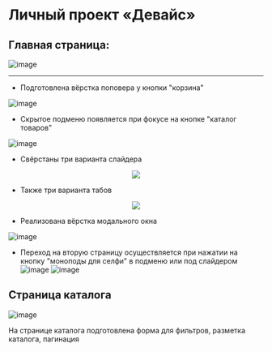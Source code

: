 # Личный проект «Девайс»

## Главная страница:
![image](https://user-images.githubusercontent.com/79718282/184409213-1ba0db19-18e6-474e-92dd-19676c35bdf9.png)

----
* Подготовлена вёрстка поповера у кнопки "корзина"

![image](https://user-images.githubusercontent.com/79718282/184411912-ef73c918-c3a1-4696-9afb-4a339ecb986c.png)

* Скрытое подменю появляется при фокусе на кнопке "каталог товаров"

![image](https://user-images.githubusercontent.com/79718282/184412174-5719e7d7-c88c-4d06-92f0-109a23d33e74.png)

* Свёрстаны три варианта слайдера
<p align="center">
<img src="https://user-images.githubusercontent.com/79718282/184415384-c3960e34-f4c2-466f-887a-9fb1bcc04048.png">
</p>

* Также три варианта табов
<p align="center">
<img src="https://user-images.githubusercontent.com/79718282/184416532-d28afd8c-dcfa-47e0-9f03-5fd84731b338.png">
</p>

* Реализована вёрстка модального окна

![image](https://user-images.githubusercontent.com/79718282/184412860-fe5f6075-ae9e-4229-add0-b9904bf402b9.png)

* Переход на вторую страницу осуществляется при нажатии на кнопку "моноподы для селфи" в подменю или под слайдером
![image](https://user-images.githubusercontent.com/79718282/184413298-d919f5c4-fc0c-4153-a316-8eb0f3427ed6.png)
![image](https://user-images.githubusercontent.com/79718282/184413413-c1aec2f4-cdbe-4f60-8a87-9a88239c3986.png)

## Страница каталога
![image](https://user-images.githubusercontent.com/79718282/184413799-8bf197b8-efcc-4499-8505-fd4cb2868f7c.png)

На странице каталога подготовлена форма для фильтров, разметка каталога, пагинация
